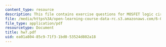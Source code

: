 ```yaml
---
content_type: resource
description: This file contains exercise questions for MOSFET logic circuits.
file: /media/https%3A/open-learning-course-data-rc.s3.amazonaws.com/6-012-microelectronic-devices-and-circuits-fall-2005/ea01a80485c971f31bd053524d802a18_hw7.pdf
file_type: application/pdf
resourcetype: Document
title: hw7.pdf
uid: ea01a804-85c9-71f3-1bd0-53524d802a18
---
```

